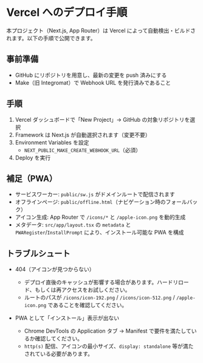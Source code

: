 # Vercel へのデプロイ手順

本プロジェクト（Next.js, App Router）は Vercel によって自動検出・ビルドされます。以下の手順で公開できます。

## 事前準備

- GitHub にリポジトリを用意し、最新の変更を push 済みにする
- Make（旧 Integromat）で Webhook URL を発行済みであること

## 手順

1. Vercel ダッシュボードで「New Project」→ GitHub の対象リポジトリを選択
2. Framework は Next.js が自動選択されます（変更不要）
3. Environment Variables を設定
   - `NEXT_PUBLIC_MAKE_CREATE_WEBHOOK_URL`（必須）
4. Deploy を実行

## 補足（PWA）

- サービスワーカー: `public/sw.js` がドメインルートで配信されます
- オフラインページ: `public/offline.html`（ナビゲーション時のフォールバック）
- アイコン生成: App Router で `/icons/*` と `/apple-icon.png` を動的生成
- メタデータ: `src/app/layout.tsx` の `metadata` と `PWARegister`/`InstallPrompt` により、インストール可能な PWA を構成

## トラブルシュート

- 404（アイコンが見つからない）
  - デプロイ直後のキャッシュが影響する場合があります。ハードリロード、もしくは再アクセスをお試しください。
  - ルートのパスが `/icons/icon-192.png` / `/icons/icon-512.png` / `/apple-icon.png` であることを確認してください。

- PWA として「インストール」表示が出ない
  - Chrome DevTools の Application タブ → Manifest で要件を満たしているか確認してください。
  - `http(s)` 配信、アイコンの最小サイズ、`display: standalone` 等が満たされている必要があります。

